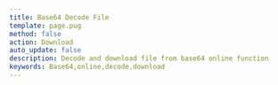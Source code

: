 ```yaml
---
title: Base64 Decode File
template: page.pug
method: false
action: Download
auto_update: false
description: Decode and download file from base64 online function
keywords: Base64,online,decode,download
---
```

<script>
$(document).ready(function() {
  var download = $('<a class="btn btn-default" download="base64"/>').text('Download');
  download.click(function() {
    var base64Str = $('#input').val();
    download.attr('href', 'data:application/octet-stream;base64,' + base64Str);
  });
  $('#execute').replaceWith(download);
  $('.output').remove();
});
</script>
